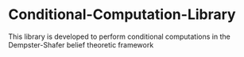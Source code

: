# Conditional-Computation-Library
This library is developed to perform conditional computations in the Dempster-Shafer belief theoretic framework
